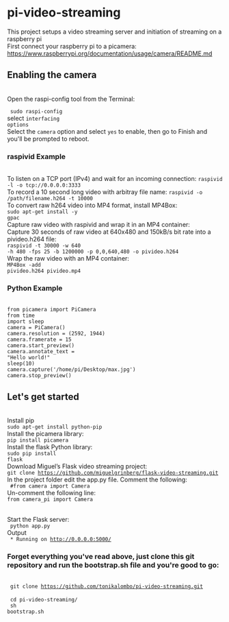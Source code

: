 # pi-video-streaming
This project setups a video streaming server and initiation of streaming on a raspberry pi
<br> First connect your raspberry pi to a picamera: https://www.raspberrypi.org/documentation/usage/camera/README.md
## Enabling the camera
<br> Open the raspi-config tool from the Terminal:

<code> sudo raspi-config </code>
<br> select <code>interfacing options</code>
<br> Select the <code>camera</code> option and select <code>yes</code> to enable, then go to Finish and you'll be prompted to reboot.
### raspivid Example
<br> To listen on a TCP port (IPv4) and wait for an incoming connection: <code>raspivid -l -o tcp://0.0.0.0:3333</code>
<br> To record a 10 second long video with arbitray file name: <code>raspivid -o /path/filename.h264 -t 10000</code>
<br> To convert raw h264 video into MP4 format, install MP4Box:
<br> <code>sudo apt-get install -y gpac</code>
<br> Capture raw video with raspivid and wrap it in an MP4 container:
<br> Capture 30 seconds of raw video at 640x480 and 150kB/s bit rate into a pivideo.h264 file:
<br> <code>raspivid -t 30000 -w 640 -h 480 -fps 25 -b 1200000 -p 0,0,640,480 -o pivideo.h264 </code>
<br> Wrap the raw video with an MP4 container: 
<br><code>MP4Box -add pivideo.h264 pivideo.mp4</code>
### Python Example
<br><code>from picamera import PiCamera</code>
<br><code>from time import sleep</code>
<br><code>camera = PiCamera()</code>
<br><code>camera.resolution = (2592, 1944)</code>
<br><code>camera.framerate = 15</code>
<br><code>camera.start_preview()</code>
<br><code>camera.annotate_text = "Hello world!"</code>
<br><code>sleep(10)</code>
<br><code>camera.capture('/home/pi/Desktop/max.jpg')</code>
<br><code>camera.stop_preview()</code>

## Let's get started
<br> Install pip
<br><code>sudo apt-get install python-pip</code>
<br>Install the picamera library:
<br><code>pip install picamera</code>
<br>Install the flask Python library:
<br><code>sudo pip install flask</code>
<br> Download Miguel’s Flask video streaming project:
<br><code>git clone https://github.com/miguelgrinberg/flask-video-streaming.git</code>
<br> In the project folder edit the app.py file. Comment the following:
<br><code> #from camera import Camera </code>
<br> Un-comment the following line:
<br><code>from camera_pi import Camera</code>

 <br> Start the Flask server:
<br><code> python app.py </code>
<br> Output
<br><code> * Running on http://0.0.0.0:5000/ </code>

### Forget everything you've read above, just clone this git repository and run the bootstrap.sh file and you're good to go:

<br><code> git clone https://github.com/tonikalombo/pi-video-streaming.git </code>
<br><code> cd pi-video-streaming/ </code>
<br><code> sh bootstrap.sh </code>
